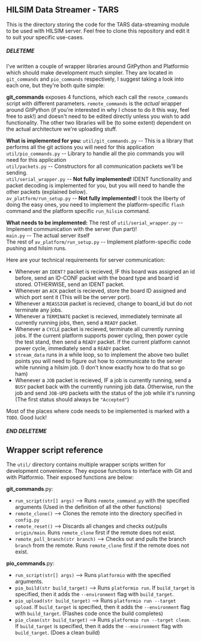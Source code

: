 ## HILSIM Data Streamer - TARS
This is the directory storing the code for the TARS data-streaming module to be used with HILSIM server. Feel free to clone this repository and edit it to suit your specific use-cases.

##### DELETEME
I've written a couple of wrapper libraries around GitPython and Platformio which should make development much simpler. They are located in `git_commands` and `pio_commands` respectively, I suggest taking a look into each one, but they're both quite simple:

**git_commands** exposes 4 functions, which each call the `remote_commands` script with different parameters. `remote_commands` is the *actual* wrapper around GitPython (if you're interested in why I chose to do it this way, feel free to ask!) and doesn't need to be edited directly unless you wish to add functionality. The other two libraries will be (to some extent) dependent on the actual architecture we're uploading stuff.

**What is implemented for you:**
`util/git_commands.py` -- This is a library that performs all the git actions you will need for this application <br/>
`util/pio_commands.py` -- Library to handle all the pio commands you will need for this application <br/>
`util/packets.py` -- Constructors for all communication packets we'll be sending. <br/>
`util/serial_wrapper.py` -- **Not fully implemented!** IDENT functionality and packet decoding is implemented for you, but you will need to handle the other packets (explained below). <br/>
`av_platform/run_setup.py` -- **Not fully implemented!** I took the liberty of doing the easy ones, you need to implement the platform-specific `flash` command and the platform specific `run_hilsim` command. <br/>

**What needs to be implemented:**
The rest of `util/serial_wrapper.py` -- Implement communication with the server (fun part)! <br/>
`main.py` -- The actual server itself <br/>
The rest of `av_platform/run_setup.py` -- Implement platform-specific code pushing and hilsim runs. <br/>

Here are your technical requirements for server communication:
- Whenever an `IDENT?` packet is recieved, IF this board was assigned an id before, send an ID-CONF packet with the board type and board id stored. OTHERWISE, send an IDENT packet.
- Whenever an `ACK` packet is recieved, store the board ID assigned and which port sent it (This will be the server port).
- Whenever a `REASSIGN` packet is recieved, change to board_id but do not terminate any jobs.
- Whenever a `TERMINATE` packet is recieved, immediately terminate all currently running jobs, then, send a `READY` packet.
- Whenever a `CYCLE` packet is recieved, terminate all currently running jobs. If the current platform supports power cycling, then power cycle the test stand, then send a `READY` packet. If the current platform cannot power cycle, immediately send a `READY` packet.
- `stream_data` runs in a while loop, so to implement the above two bullet points you will need to figure out how to communicate to the server while running a hilsim job. (I don't know exactly how to do that so go ham)
- Whenever a `JOB` packet is recieved, IF a job is currently running, send a `BUSY` packet back with the currently running job data. Otherwise, run the job and send `JOB-UPD` packets with the status of the job while it's running (The first status should always be `"Accepted"`)

Most of the places where code needs to be implemented is marked with a `TODO`. Good luck!

##### END DELETEME

## Wrapper script reference
The `util/` directory contains multiple wrapper scripts written for development convenience. They expose functions to interface with Git and with Platformio. Their exposed functions are below:

**git_commands**.py:
- `run_script(str[] args)` --> Runs `remote_command.py` with the specified arguments (Used in the definition of all the other functions)
- `remote_clone()` --> Clones the remote into the directory specified in `config.py`
- `remote_reset()` --> Discards all changes and checks out/pulls `origin/main`. Runs `remote_clone` first if the remote does not exist.
- `remote_pull_branch(str branch)` --> Checks out and pulls the branch `branch` from the remote. Runs `remote_clone` first if the remote does not exist. 

**pio_commands**.py:
- `run_script(str[] args)` --> Runs `platformio` with the specified arguments.
- `pio_build(str build_target)` --> Runs `platformio run`. If `build_target` is specified, then it adds the `--environment` flag with `build_target`.
-  `pio_upload(str build_target)` --> Runs `platformio run --target upload`. If `build_target` is specified, then it adds the `--environment` flag with `build_target`. (Flashes code once the build completes)
-  `pio_clean(str build_target)` --> Runs `platformio run --target clean`. If `build_target` is specified, then it adds the `--environment` flag with `build_target`. (Does a clean build)
